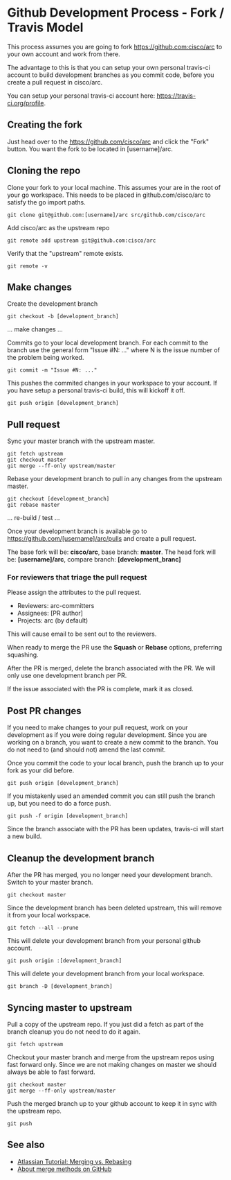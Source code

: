 # Github Development Process - Fork / Travis Model

This process assumes you are going to fork https://github.com:cisco/arc to your own account and
work from there.

The advantage to this is that you can setup your own personal travis-ci account to build development
branches as you commit code, before you create a pull request in cisco/arc.

You can setup your personal travis-ci account here: https://travis-ci.org/profile.


## Creating the fork

Just head over to the https://github.com/cisco/arc and click the "Fork" button. You want the fork to be located in [username]/arc.


## Cloning the repo

Clone your fork to your local machine. This assumes your are in the root of your go workspace.
This needs to be placed in github.com/cisco/arc to satisfy the go import paths.
```shell
git clone git@github.com:[username]/arc src/github.com/cisco/arc
```

Add cisco/arc as the upstream repo
```shell
git remote add upstream git@github.com:cisco/arc
```

Verify that the "upstream" remote exists.
```shell
git remote -v

```


## Make changes

Create the development branch
```shell
git checkout -b [development_branch]
```

... make changes ...

Commits go to your local development branch. For each commit to the branch use the
general form "Issue #N: ..." where N is the issue number of the problem being worked.
```shell
git commit -m "Issue #N: ..."
```

This pushes the commited changes in your workspace to your account.
If you have setup a personal travis-ci build, this will kickoff it off.
```shell
git push origin [development_branch]
```


## Pull request

Sync your master branch with the upstream master.
```shell
git fetch upstream
git checkout master
git merge --ff-only upstream/master
```

Rebase your development branch to pull in any changes from the upstream master.
```shell
git checkout [development_branch]
git rebase master
```

... re-build / test ...

Once your development branch is available go to https://github.com/[username]/arc/pulls and create a pull request.

The base fork will be: **cisco/arc**, base branch: **master**.
The head fork will be: **[username]/arc**, compare branch: **[development_branc]**

### For reviewers that triage the pull request

Please assign the attributes to the pull request.

- Reviewers: arc-committers
- Assignees: [PR author]
- Projects:  arc (by default)

This will cause email to be sent out to the reviewers.

When ready to merge the PR use the **Squash** or  **Rebase** options, preferring squashing.

After the PR is merged, delete the branch associated with the PR. We will only use one development branch per PR.

If the issue associated with the PR is complete, mark it as closed.


## Post PR changes

If you need to make changes to your pull request, work on your development as if you were doing regular development. Since you are working on a branch, you want to create a new commit to the branch. You do not need to (and should not) amend the last commit.

Once you commit the code to your local branch, push the branch up to your fork as your did before.

```shell
git push origin [development_branch]
```

If you mistakenly used an amended commit you can still push the branch up, but you need to do a force push.

```shell
git push -f origin [development_branch]
```

Since the branch associate with the PR has been updates, travis-ci will start a new build.


## Cleanup the development branch

After the PR has merged, you no longer need your development branch. Switch to your master branch.
```shell
git checkout master
```

Since the development branch has been deleted upstream, this will remove it from your local workspace.
```shell
git fetch --all --prune
```

This will delete your development branch from your personal github account.
```shell
git push origin :[development_branch]
```

This will delete your development branch from your local workspace.
```shell
git branch -D [development_branch]
```


## Syncing master to upstream

Pull a copy of the upstream repo. If you just did a fetch as part of the branch cleanup you do not need to do it again.
```shell
git fetch upstream
```

Checkout your master branch and merge from the upstream repos using fast forward only. Since we are not making changes on master we should always be able to fast forward.
```shell
git checkout master
git merge --ff-only upstream/master
```

Push the merged branch up to your github account to keep it in sync with the upstream repo.
```shell
git push
```

## See also

- [Atlassian Tutorial: Merging vs. Rebasing](https://www.atlassian.com/git/tutorials/merging-vs-rebasing)
- [About merge methods on GitHub](https://help.github.com/articles/about-merge-methods-on-github/)
